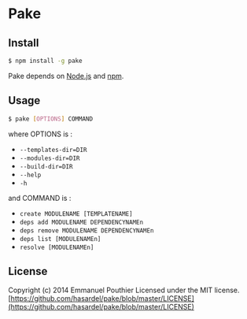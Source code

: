 # Pake


## Install

```sh
$ npm install -g pake
```

Pake depends on [Node.js](http://nodejs.org/) and [npm](http://npmjs.org/).


## Usage

```sh
$ pake [OPTIONS] COMMAND
```

where OPTIONS is :
* `--templates-dir=DIR`
* `--modules-dir=DIR`
* `--build-dir=DIR`
* `--help`
* `-h`

and COMMAND is :
* `create MODULENAME [TEMPLATENAME]`
* `deps add MODULENAME DEPENDENCYNAMEn`
* `deps remove MODULENAME DEPENDENCYNAMEn`
* `deps list [MODULENAMEn]`
* `resolve [MODULENAMEn]`


## License

Copyright (c) 2014 Emmanuel Pouthier
Licensed under the MIT license.
[https://github.com/hasardel/pake/blob/master/LICENSE](https://github.com/hasardel/pake/blob/master/LICENSE)

